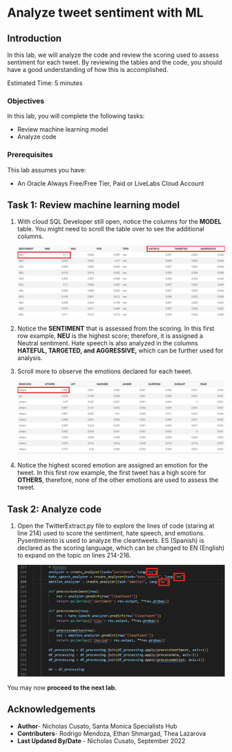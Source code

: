 # Analyze tweet sentiment with ML

## Introduction

In this lab, we will analyze the code and review the scoring used to assess sentiment for each tweet. By reviewing the tables and the code, you should have a good understanding of how this is accomplished.

Estimated Time: 5 minutes


### Objectives

In this lab, you will complete the following tasks:

- Review machine learning model
- Analyze code

### Prerequisites

This lab assumes you have:
- An Oracle Always Free/Free Tier, Paid or LiveLabs Cloud Account

## Task 1: Review machine learning model

1. With cloud SQL Developer still open, notice the columns for the **MODEL** table. You might need to scroll the table over to see the additional columns.

    ![Model table for sentiment](images/sentiment.png) 

2. Notice the **SENTIMENT** that is assessed from the scoring. In this first row example, **NEU** is the highest score; therefore, it is assigned a Neutral sentiment. Hate speech is also analyzed in the columns **HATEFUL, TARGETED, and AGGRESSIVE,** which can be further used for analysis.

3. Scroll more to observe the emotions declared for each tweet.

    ![Model table for emotions](images/emotion.png) 

4. Notice the highest scored emotion are assigned an emotion for the tweet. In this first row example, the first tweet has a high score for **OTHERS**, therefore, none of the other emotions are used to assess the tweet.

## Task 2: Analyze code

1. Open the TwitterExtract.py file to explore the lines of code (staring at line 214) used to score the sentiment, hate speech, and emotions. Pysentimiento is used to analyze the cleantweets. ES (Spanish) is declared as the scoring language, which can be changed to EN (English) to expand on the topic on lines 214-216.

    ![Code for Sentiment](images/code.png)

You may now **proceed to the next lab.**

## Acknowledgements

- **Author**- Nicholas Cusato, Santa Monica Specialists Hub
- **Contributers**- Rodrigo Mendoza, Ethan Shmargad, Thea Lazarova
- **Last Updated By/Date** - Nicholas Cusato, September 2022